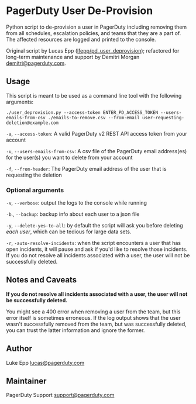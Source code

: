 # PagerDuty User De-Provision

Python script to de-provision a user in PagerDuty including removing them from all schedules, escalation policies, and teams that they are a part of. The affected resources are logged and printed to the console.

Original script by Lucas Epp ([lfepp/pd_user_deprovision](https://github.com/lfepp/pd_user_deprovision)); refactored for long-term maintenance and support by Demitri Morgan <demitri@pagerduty.com>.

## Usage

This script is meant to be used as a command line tool with the following arguments:

`./user_deprovision.py --access-token ENTER_PD_ACCESS_TOKEN --users-emails-from-csv ./emails-to-remove.csv --from-email user-requesting-deletion@example.com`

`-a`, `--access-token`: A valid PagerDuty v2 REST API access token from your account

`-u`, `--users-emails-from-csv`: A csv file of the PagerDuty email address(es) for the user(s) you want to delete from your account

`-f`, `--from-header`: The PagerDuty email address of the user that is requesting the deletion

### Optional arguments

`-v`, `--verbose`: output the logs to the console while running

`-b`., `--backup`: backup info about each user to a json file

`-y`, `--delete-yes-to-all`: by default the script will ask you before deleting _each user_, which can be tedious for 
large data sets.

`-r`, `-auto-resolve-incidents`: when the script encounters a user that has open incidents, it will pause and 
ask if you'd like to resolve those incidents. If you do not resolve all incidents associated with a user, the user will
not be successfully deleted. 

## Notes and Caveats

**If you do not resolve all incidents associated with a user, the user will not be successfully deleted.**

You might see a 400 error when removing a user from the team, but this error itself is sometimes erroneous. If the log output shows that the user wasn't successfully removed from the team, but was successfully deleted, you can trust the latter information and ignore the former. 

## Author

Luke Epp <lucas@pagerduty.com>

## Maintainer

PagerDuty Support <support@pagerduty.com>
